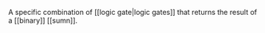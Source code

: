 A specific combination of [[logic gate|logic gates]] that returns the result of a [[binary]] [[sumn]].